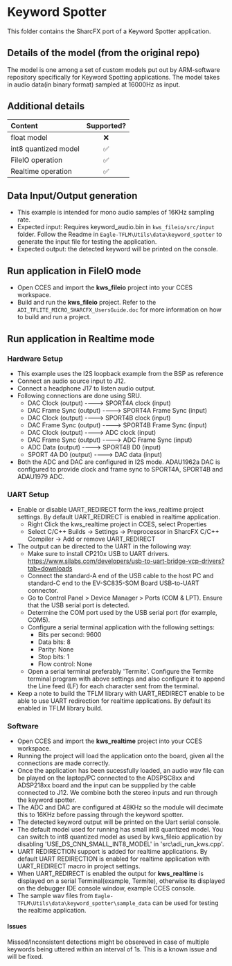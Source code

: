 # Keyword Spotter
This folder contains the SharcFX port of a Keyword Spotter application. 


## Details of the model (from the original repo)
The model is one among a set of custom models put out by ARM-software repository specifically for Keyword Spotting applications. The model takes in audio data(in binary format) sampled at 16000Hz as input.

## Additional details
|Content|Supported?|
|:--------|:----------:|
|float model|:x:|
|int8 quantized model|✅|
|FileIO operation |✅|
|Realtime operation |✅|

## Data Input/Output generation
* This example is intended for mono audio samples of 16KHz sampling rate. 
* Expected input: Requires keyword_audio.bin in `kws_fileio/src/input` folder. Follow the Readme in `Eagle-TFLM\Utils\data\keyword_spotter` to generate the input file for testing the application.
* Expected output: the detected keyword will be printed on the console. 

##  Run application in FileIO mode
* Open CCES and import the **kws_fileio** project into your CCES workspace. 
* Build and run the **kws_fileio** project. Refer to the `ADI_TFLITE_MICRO_SHARCFX_UsersGuide.doc` for more information on how to build and run a project. 

##  Run application in Realtime mode

### Hardware Setup
* This example uses the I2S loopback example from the BSP as reference 
* Connect an audio source input to J12.
* Connect a headphone J17 to listen audio output.
* Following connections are done using SRU.
    * DAC Clock (output) ----> SPORT4A clock (input)
    * DAC Frame Sync (output) ----> SPORT4A Frame Sync (input)
    * DAC Clock (output) ----> SPORT4B clock (input)
    * DAC Frame Sync (output) ----> SPORT4B Frame Sync (input)
    * DAC Clock (output) ----> ADC clock (input)
    * DAC Frame Sync (output) ----> ADC Frame Sync (input)
    * ADC Data (output) ----> SPORT4B D0 (input)
    * SPORT 4A D0 (output) ----> DAC data (input)
* Both the ADC and DAC are configured in I2S mode. ADAU1962a DAC is configured to provide clock and frame sync to SPORT4A, SPORT4B and ADAU1979 ADC.

### UART Setup
* Enable or disable UART_REDIRECT form the kws_realtime project settings. By default UART_REDIRECT is enabled in realtime application.
	* Right Click the kws_realtime project in CCES, select Properties
	* Select C/C++ Builds -> Settings -> Preprocessor in SharcFX C/C++ Compiler -> Add or remove UART_REDIRECT
* The output can be directed to the UART in the following way:
	* Make sure to install CP210x USB to UART drivers. https://www.silabs.com/developers/usb-to-uart-bridge-vcp-drivers?tab=downloads
	* Connect the standard-A end of the USB cable to the host PC and standard-C end to the EV-SC835-SOM Board USB-to-UART connector.
	* Go to Control Panel > Device Manager > Ports (COM & LPT). Ensure that the USB serial port is detected.
	* Determine the COM port used by the USB serial port (for example, COM5).
	* Configure a serial terminal application with the following settings:
		* Bits per second: 9600
		* Data bits: 8
		* Parity: None
		* Stop bits: 1
		* Flow control: None
	* Open a serial terminal preferably 'Termite'. Configure the Termite terminal program with above settings and also configure it to append the Line feed (LF) for each character sent from the terminal.
* Keep a note to build the TFLM library with UART_REDIRECT enable to be able to use UART redirection for realtime applications. By default its enabled in TFLM library build. 


### Software 
* Open CCES and import the **kws_realtime** project into your CCES workspace. 
* Running the project will load the application onto the board, given all the connections are made correctly. 
* Once the application has been sucessfully loaded, an audio wav file can be played on the laptop/PC connected to the ADSPSC8xx and ADSP218xx board and the input can be suppplied by the cable connected to J12. We combine both the stereo inputs and run through the keyword spotter.
* The ADC and DAC are configured at 48KHz so the module will decimate this to 16KHz before passing through the keyword spotter. 
* The detected keyword output will be printed on the Uart serial console. 
* The default model used for running has small int8 quantized model. You can switch to int8 quantized model as used by kws_fileio application by disabling 'USE_DS_CNN_SMALL_INT8_MODEL' in 'src\adi_run_kws.cpp'.
* UART REDIRECTION support is added for realtime applications. By default UART REDIRECTION is enabled for realtime application with UART_REDIRECT macro in project settings. 
* When UART_REDIRECT is enabled the output for **kws_realtime** is displayed on a serial Terminal(example, Termite), otherwise its displayed on the debugger IDE console window, example CCES console.
* The sample wav files from `Eagle-TFLM\Utils\data\keyword_spotter\sample_data` can be used for testing the realtime application.


#### Issues
Missed/Inconsistent detections might be obsereved in case of multiple keywords being uttered within an interval of 1s. This is a known issue and will be fixed. 
